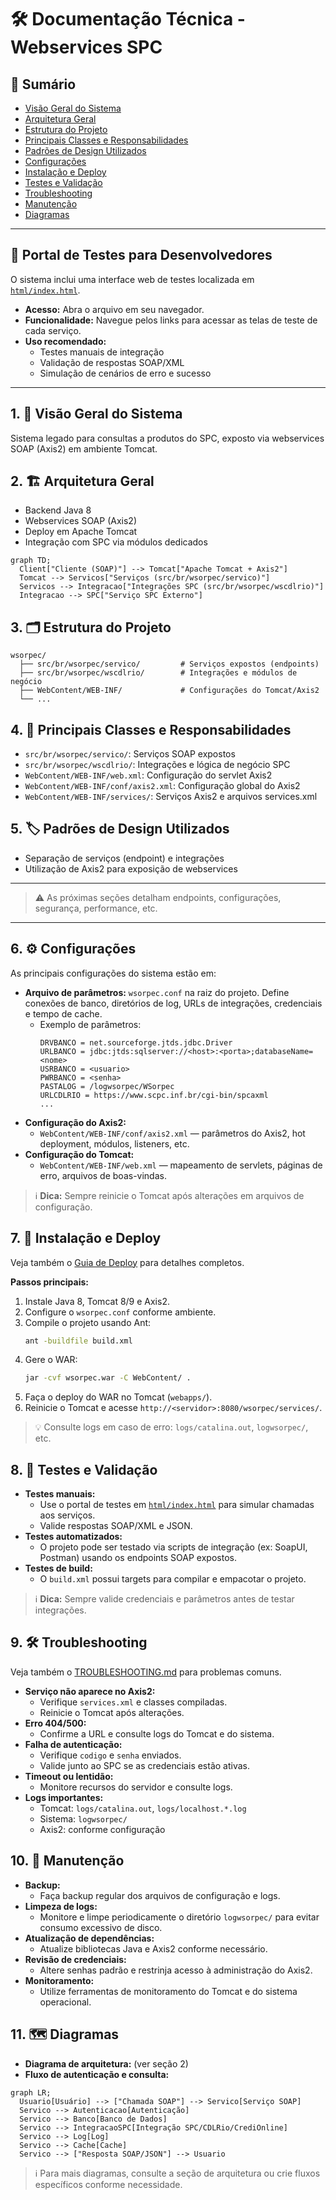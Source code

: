 # 🛠️ Documentação Técnica - Webservices SPC

## 📖 Sumário
- [Visão Geral do Sistema](#1-👀-visão-geral-do-sistema)
- [Arquitetura Geral](#2-🏗️-arquitetura-geral)
- [Estrutura do Projeto](#3-🗂️-estrutura-do-projeto)
- [Principais Classes e Responsabilidades](#4-🧩-principais-classes-e-responsabilidades)
- [Padrões de Design Utilizados](#5-🏷️-padrões-de-design-utilizados)
- [Configurações](#6-⚙️-configurações)
- [Instalação e Deploy](#7-🚀-instalação-e-deploy)
- [Testes e Validação](#8-🧪-testes-e-validação)
- [Troubleshooting](#9-🛠️-troubleshooting)
- [Manutenção](#10-🔄-manutenção)
- [Diagramas](#11-🗺️-diagramas)

---

## 🧪 Portal de Testes para Desenvolvedores

O sistema inclui uma interface web de testes localizada em [`html/index.html`](html/index.html).

- **Acesso:** Abra o arquivo em seu navegador.
- **Funcionalidade:** Navegue pelos links para acessar as telas de teste de cada serviço.
- **Uso recomendado:**
  - Testes manuais de integração
  - Validação de respostas SOAP/XML
  - Simulação de cenários de erro e sucesso

---

## 1. 👀 Visão Geral do Sistema
Sistema legado para consultas a produtos do SPC, exposto via webservices SOAP (Axis2) em ambiente Tomcat.

## 2. 🏗️ Arquitetura Geral
- Backend Java 8
- Webservices SOAP (Axis2)
- Deploy em Apache Tomcat
- Integração com SPC via módulos dedicados

```mermaid
graph TD;
  Client["Cliente (SOAP)"] --> Tomcat["Apache Tomcat + Axis2"]
  Tomcat --> Servicos["Serviços (src/br/wsorpec/servico)"]
  Servicos --> Integracao["Integrações SPC (src/br/wsorpec/wscdlrio)"]
  Integracao --> SPC["Serviço SPC Externo"]
```

## 3. 🗂️ Estrutura do Projeto
```text
wsorpec/
  ├── src/br/wsorpec/servico/         # Serviços expostos (endpoints)
  ├── src/br/wsorpec/wscdlrio/        # Integrações e módulos de negócio
  ├── WebContent/WEB-INF/             # Configurações do Tomcat/Axis2
  └── ...
```

## 4. 🧩 Principais Classes e Responsabilidades
- `src/br/wsorpec/servico/`: Serviços SOAP expostos
- `src/br/wsorpec/wscdlrio/`: Integrações e lógica de negócio SPC
- `WebContent/WEB-INF/web.xml`: Configuração do servlet Axis2
- `WebContent/WEB-INF/conf/axis2.xml`: Configuração global do Axis2
- `WebContent/WEB-INF/services/`: Serviços Axis2 e arquivos services.xml

## 5. 🏷️ Padrões de Design Utilizados
- Separação de serviços (endpoint) e integrações
- Utilização de Axis2 para exposição de webservices

---

> ⚠️ As próximas seções detalham endpoints, configurações, segurança, performance, etc.

---

## 6. ⚙️ Configurações
As principais configurações do sistema estão em:
- **Arquivo de parâmetros:** `wsorpec.conf` na raiz do projeto. Define conexões de banco, diretórios de log, URLs de integrações, credenciais e tempo de cache.
  - Exemplo de parâmetros:
    ```
    DRVBANCO = net.sourceforge.jtds.jdbc.Driver
    URLBANCO = jdbc:jtds:sqlserver://<host>:<porta>;databaseName=<nome>
    USRBANCO = <usuario>
    PWRBANCO = <senha>
    PASTALOG = /logwsorpec/WSorpec
    URLCDLRIO = https://www.scpc.inf.br/cgi-bin/spcaxml
    ...
    ```
- **Configuração do Axis2:**
  - `WebContent/WEB-INF/conf/axis2.xml` — parâmetros do Axis2, hot deployment, módulos, listeners, etc.
- **Configuração do Tomcat:**
  - `WebContent/WEB-INF/web.xml` — mapeamento de servlets, páginas de erro, arquivos de boas-vindas.

> ℹ️ **Dica:** Sempre reinicie o Tomcat após alterações em arquivos de configuração.

## 7. 🚀 Instalação e Deploy
Veja também o [Guia de Deploy](./DEPLOYMENT_GUIDE.md) para detalhes completos.

**Passos principais:**
1. Instale Java 8, Tomcat 8/9 e Axis2.
2. Configure o `wsorpec.conf` conforme ambiente.
3. Compile o projeto usando Ant:
   ```bash
   ant -buildfile build.xml
   ```
4. Gere o WAR:
   ```bash
   jar -cvf wsorpec.war -C WebContent/ .
   ```
5. Faça o deploy do WAR no Tomcat (`webapps/`).
6. Reinicie o Tomcat e acesse `http://<servidor>:8080/wsorpec/services/`.

> 💡 Consulte logs em caso de erro: `logs/catalina.out`, `logwsorpec/`, etc.

## 8. 🧪 Testes e Validação
- **Testes manuais:**
  - Use o portal de testes em [`html/index.html`](html/index.html) para simular chamadas aos serviços.
  - Valide respostas SOAP/XML e JSON.
- **Testes automatizados:**
  - O projeto pode ser testado via scripts de integração (ex: SoapUI, Postman) usando os endpoints SOAP expostos.
- **Testes de build:**
  - O `build.xml` possui targets para compilar e empacotar o projeto.

> ℹ️ **Dica:** Sempre valide credenciais e parâmetros antes de testar integrações.

## 9. 🛠️ Troubleshooting
Veja também o [TROUBLESHOOTING.md](./TROUBLESHOOTING.md) para problemas comuns.

- **Serviço não aparece no Axis2:**
  - Verifique `services.xml` e classes compiladas.
  - Reinicie o Tomcat após alterações.
- **Erro 404/500:**
  - Confirme a URL e consulte logs do Tomcat e do sistema.
- **Falha de autenticação:**
  - Verifique `codigo` e `senha` enviados.
  - Valide junto ao SPC se as credenciais estão ativas.
- **Timeout ou lentidão:**
  - Monitore recursos do servidor e consulte logs.
- **Logs importantes:**
  - Tomcat: `logs/catalina.out`, `logs/localhost.*.log`
  - Sistema: `logwsorpec/`
  - Axis2: conforme configuração

## 10. 🔄 Manutenção
- **Backup:**
  - Faça backup regular dos arquivos de configuração e logs.
- **Limpeza de logs:**
  - Monitore e limpe periodicamente o diretório `logwsorpec/` para evitar consumo excessivo de disco.
- **Atualização de dependências:**
  - Atualize bibliotecas Java e Axis2 conforme necessário.
- **Revisão de credenciais:**
  - Altere senhas padrão e restrinja acesso à administração do Axis2.
- **Monitoramento:**
  - Utilize ferramentas de monitoramento do Tomcat e do sistema operacional.

## 11. 🗺️ Diagramas
- **Diagrama de arquitetura:** (ver seção 2)
- **Fluxo de autenticação e consulta:**

```mermaid
graph LR;
  Usuario[Usuário] --> ["Chamada SOAP"] --> Servico[Serviço SOAP]
  Servico --> Autenticacao[Autenticação]
  Servico --> Banco[Banco de Dados]
  Servico --> IntegracaoSPC[Integração SPC/CDLRio/CrediOnline]
  Servico --> Log[Log]
  Servico --> Cache[Cache]
  Servico --> ["Resposta SOAP/JSON"] --> Usuario
```

> ℹ️ Para mais diagramas, consulte a seção de arquitetura ou crie fluxos específicos conforme necessidade. 